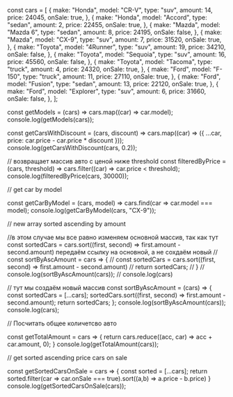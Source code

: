 const cars = [
  {
    make: "Honda",
    model: "CR-V",
    type: "suv",
    amount: 14,
    price: 24045,
    onSale: true,
  },
  {
    make: "Honda",
    model: "Accord",
    type: "sedan",
    amount: 2,
    price: 22455,
    onSale: true,
  },
  {
    make: "Mazda",
    model: "Mazda 6",
    type: "sedan",
    amount: 8,
    price: 24195,
    onSale: false,
  },
  {
    make: "Mazda",
    model: "CX-9",
    type: "suv",
    amount: 7,
    price: 31520,
    onSale: true,
  },
  {
    make: "Toyota",
    model: "4Runner",
    type: "suv",
    amount: 19,
    price: 34210,
    onSale: false,
  },
  {
    make: "Toyota",
    model: "Sequoia",
    type: "suv",
    amount: 16,
    price: 45560,
    onSale: false,
  },
  {
    make: "Toyota",
    model: "Tacoma",
    type: "truck",
    amount: 4,
    price: 24320,
    onSale: true,
  },
  {
    make: "Ford",
    model: "F-150",
    type: "truck",
    amount: 11,
    price: 27110,
    onSale: true,
  },
  {
    make: "Ford",
    model: "Fusion",
    type: "sedan",
    amount: 13,
    price: 22120,
    onSale: true,
  },
  {
    make: "Ford",
    model: "Explorer",
    type: "suv",
    amount: 6,
    price: 31660,
    onSale: false,
  },
];

const getModels = (cars) => cars.map((car) => car.model);
console.log(getModels(cars));

const getCarsWithDiscount = (cars, discount) =>
  cars.map((car) => ({ ...car, price: car.price - car.price * discount }));
console.log(getCarsWithDiscount(cars, 0.2));

// возвращает массив авто с ценой ниже threshold
const filteredByPrice = (cars, threshold) =>
  cars.filter((car) => car.price < threshold);
console.log(filteredByPrice(cars, 30000));

// get car by model

const getCarByModel = (cars, model) => 
  cars.find(car => car.model === model);
console.log(getCarByModel(cars, "CX-9"));
 
//  new array sorted ascending by amount

//в этом случае мы все равно изменяем основной массив, так как тут const sortedCars = cars.sort((first, second) => first.amount - second.amount) передаём ссылку на основной, а не сохдаём новый
// const sortByAscAmount = cars => {
//   const sortedCars = cars.sort((first, second) => first.amount - second.amount)
//   return sortedCars;
// }
// console.log(sortByAscAmount(cars));
// console.log(cars)

// тут мы создаём новый массив
const sortByAscAmount = (cars) => {
  const sortedCars = [...cars];
  sortedCars.sort((first, second) => first.amount - second.amount);
  return sortedCars;
};
console.log(sortByAscAmount(cars));
console.log(cars);

// Посчитать общее количетсво авто

const getTotalAmount = cars => {
  return cars.reduce((acc, car) => acc + car.amount, 0);
}
console.log(getTotalAmount(cars));

// get sorted ascending price cars on sale

const getSortedCarsOnSale = cars => {
  const sorted = [...cars];
  return sorted.filter(car => car.onSale === true).sort((a,b) => a.price - b.price) 
}
console.log(getSortedCarsOnSale(cars));
